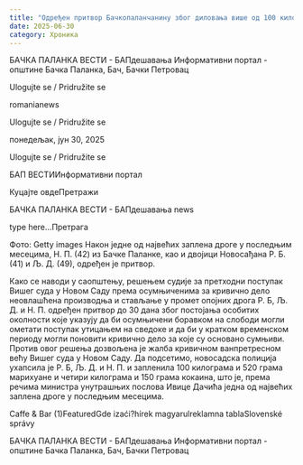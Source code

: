 ```yaml
---
title: "Одређен притвор Бачкопаланчанину због диловања више од 100 килограма дроге"
date: 2025-06-30
category: Хроника
---
```


БАЧКА ПАЛАНКА ВЕСТИ - БАПдешавања Информативни портал - општине Бачка Паланка, Бач, Бачки Петровац

Ulogujte se / Pridružite se

romanianews

Ulogujte se / Pridružite se

понедељак, јун 30, 2025

Ulogujte se / Pridružite se

БАП ВЕСТИИнформативни портал

Куцајте овдеПретражи

БАЧКА ПАЛАНКА ВЕСТИ - БАПдешавања news

type here...Претрага

Фото: Getty images
            Након једне од највећих заплена дроге у последњим месецима, Н. П. (42) из Бачке Паланке, као и двојици Новосађана Р. Б. (41) и Љ. Д. (49), одређен је притвор.

Како се наводи у саопштењу, решењем судије за претходни поступак Вишег суда у Новом Саду према осумњиченима за кривично дело неовлашћена производња и стављање у промет опојних дрога Р. Б, Љ. Д. и Н. П. одређен притвор до 30 дана због постојања особитих околности које указују да би осумњичени боравком на слободи могли ометати поступак утицањем на сведоке и да би у кратком временском периоду могли поновити кривично дело за које су основано сумњиви.
Против овог решења дозвољена је жалба кривичном ванпретресном већу Вишег суда у Новом Саду.
Да подсетимо, новосадска полиција ухапсила је Р. Б, Љ. Д. и Н. П. и запленила 100 килограма и 520 грама марихуане и четири килограма и 150 грама кокаина, што је, према речима министра унутрашњих послова Ивице Дачића једна од највећих заплена дроге у последњим месецима.

Caffe & Bar (1)FeaturedGde izaći?hírek magyarulreklamna tablaSlovenské správy

БАЧКА ПАЛАНКА ВЕСТИ - БАПдешавања Информативни портал - општине Бачка Паланка, Бач, Бачки Петровац
